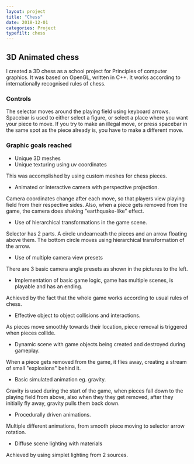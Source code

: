 ```yaml
---
layout: project
title: "Chess"
date: 2018-12-01
categories: Project
typefilt: chess
---
```


## 3D Animated chess

I created a 3D chess as a school project for Principles of computer graphics.
It was based on OpenGL, written in C++. It works according to internationally recognised rules of chess.

### Controls
The selector moves around the playing field using keyboard arrows. Spacebar is used to either select a figure, or select a place where you want your piece to move.
If you try to make an illegal move, or press spacebar in the same spot as the piece already is, you have to make a different move. 

### Graphic goals reached
<ul>
<li>Unique 3D meshes</li>
<li>Unique texturing using uv coordinates</li>
</ul>

This was accomplished by using custom meshes for chess pieces.

<ul>
<li>Animated or interactive camera with perspective projection.</li>
</ul>	
Camera coordinates change after each move, so that players view playing field from their respective sides. Also, when a piece gets removed from the game,
the camera does shaking "earthquake-like" effect.

<ul>
<li>Use of hierarchical transformations in the game scene.</li>
</ul>
Selector has 2 parts. A circle undearneath the pieces and an arrow floating above them. The bottom circle moves using hierarchical transformation of the arrow.

<ul>
<li>Use of multiple camera view presets</li>
</ul>
There are 3 basic camera angle presets as shown in the pictures to the left.

<ul>
<li>Implementation of basic game logic, game has multiple scenes, is playable and has an ending.</li>
</ul>
Achieved by the fact that the whole game works according to usual rules of chess.

<ul>
<li>Effective object to object collisions and interactions.</li>
</ul>
As pieces move smoothly towards their location, piece removal is triggered when pieces collide.

<ul>
<li>Dynamic scene with game objects being created and destroyed during gameplay.</li>
</ul>
When a piece gets removed from the game, it flies away, creating a stream of small "explosions" behind it.

<ul>
<li>Basic simulated animation eg. gravity.</li>
</ul>
Gravity is used during the start of the game, when pieces fall down to the playing field from above, also when they they get removed, after 
they initially fly away, gravity pulls them back down.

<ul>
<li>Procedurally driven animations.</li>
</ul>
Multiple different animations, from smooth piece moving to selector arrow rotation.

<ul>
<li>Diffuse scene lighting with materials</li>
</ul>
Achieved by using simplet lighting from 2 sources.


